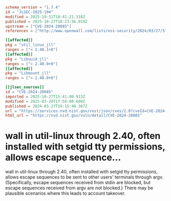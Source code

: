 ```toml
schema_version = "1.7.4"
id = "JLSEC-2025-194"
modified = 2025-10-31T18:41:21.318Z
published = 2025-10-27T18:23:36.019Z
upstream = ["CVE-2024-28085"]
references = ["http://www.openwall.com/lists/oss-security/2024/03/27/5", "http://www.openwall.com/lists/oss-security/2024/03/27/6", "http://www.openwall.com/lists/oss-security/2024/03/27/7", "http://www.openwall.com/lists/oss-security/2024/03/27/8", "http://www.openwall.com/lists/oss-security/2024/03/27/9", "http://www.openwall.com/lists/oss-security/2024/03/28/1", "http://www.openwall.com/lists/oss-security/2024/03/28/2", "http://www.openwall.com/lists/oss-security/2024/03/28/3", "https://github.com/skyler-ferrante/CVE-2024-28085", "https://github.com/util-linux/util-linux/security/advisories/GHSA-xv2h-c6ww-mrjq", "https://lists.debian.org/debian-lts-announce/2024/04/msg00005.html", "https://mirrors.edge.kernel.org/pub/linux/utils/util-linux/", "https://people.rit.edu/sjf5462/6831711781/wall_2_27_2024.txt", "https://security.netapp.com/advisory/ntap-20240531-0003/", "https://www.openwall.com/lists/oss-security/2024/03/27/5", "http://www.openwall.com/lists/oss-security/2024/03/27/5", "http://www.openwall.com/lists/oss-security/2024/03/27/6", "http://www.openwall.com/lists/oss-security/2024/03/27/7", "http://www.openwall.com/lists/oss-security/2024/03/27/8", "http://www.openwall.com/lists/oss-security/2024/03/27/9", "http://www.openwall.com/lists/oss-security/2024/03/28/1", "http://www.openwall.com/lists/oss-security/2024/03/28/2", "http://www.openwall.com/lists/oss-security/2024/03/28/3", "https://github.com/skyler-ferrante/CVE-2024-28085", "https://github.com/util-linux/util-linux/security/advisories/GHSA-xv2h-c6ww-mrjq", "https://lists.debian.org/debian-lts-announce/2024/04/msg00005.html", "https://mirrors.edge.kernel.org/pub/linux/utils/util-linux/", "https://people.rit.edu/sjf5462/6831711781/wall_2_27_2024.txt", "https://security.netapp.com/advisory/ntap-20240531-0003/", "https://www.openwall.com/lists/oss-security/2024/03/27/5"]

[[affected]]
pkg = "util_linux_jll"
ranges = ["< 2.40.1+0"]
[[affected]]
pkg = "Libuuid_jll"
ranges = ["< 2.40.0+0"]
[[affected]]
pkg = "Libmount_jll"
ranges = ["< 2.40.0+0"]

[[jlsec_sources]]
id = "CVE-2024-28085"
imported = 2025-10-27T15:41:00.913Z
modified = 2025-03-20T17:58:00.680Z
published = 2024-03-27T19:15:48.367Z
url = "https://services.nvd.nist.gov/rest/json/cves/2.0?cveId=CVE-2024-28085"
html_url = "https://nvd.nist.gov/vuln/detail/CVE-2024-28085"
```

# wall in util-linux through 2.40, often installed with setgid tty permissions, allows escape sequence...

wall in util-linux through 2.40, often installed with setgid tty permissions, allows escape sequences to be sent to other users' terminals through argv. (Specifically, escape sequences received from stdin are blocked, but escape sequences received from argv are not blocked.) There may be plausible scenarios where this leads to account takeover.

